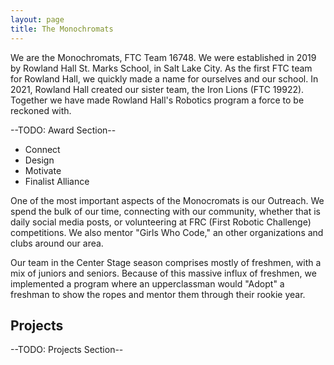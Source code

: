 ```yaml
---
layout: page
title: The Monochromats
---
```


We are the Monochromats, FTC Team 16748. We were established in 2019 by Rowland Hall St. Marks School, in Salt Lake City. As the first FTC team for Rowland Hall, we quickly made a name for ourselves and our school. In 2021, Rowland Hall created our sister team, the Iron Lions (FTC 19922). Together we have made Rowland Hall's Robotics program a force to be reckoned with.

--TODO: Award Section--
 - Connect
 - Design
 - Motivate
 - Finalist Alliance 

One of the most important aspects of the Monocromats is our Outreach. We spend the bulk of our time, connecting with our community, whether that is daily social media posts, or volunteering at FRC (First Robotic Challenge) competitions. We also mentor "Girls Who Code," an other organizations and clubs around our area.

Our team in the Center Stage season comprises mostly of freshmen, with a mix of juniors and seniors. Because of this massive influx of freshmen, we implemented a program where an upperclassman would "Adopt" a freshman to show the ropes and mentor them through their rookie year.

## Projects

--TODO: Projects Section--
